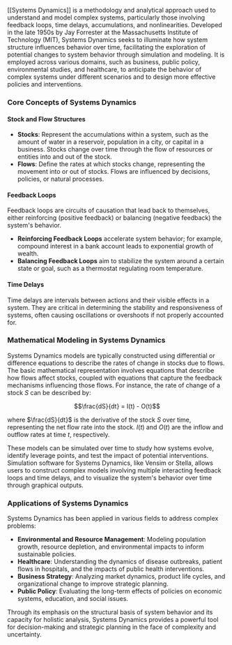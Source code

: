 [[Systems Dynamics]] is a methodology and analytical approach used to understand and model complex systems, particularly those involving feedback loops, time delays, accumulations, and nonlinearities. Developed in the late 1950s by Jay Forrester at the Massachusetts Institute of Technology (MIT), Systems Dynamics seeks to illuminate how system structure influences behavior over time, facilitating the exploration of potential changes to system behavior through simulation and modeling. It is employed across various domains, such as business, public policy, environmental studies, and healthcare, to anticipate the behavior of complex systems under different scenarios and to design more effective policies and interventions.

### Core Concepts of Systems Dynamics

#### Stock and Flow Structures
- **Stocks**: Represent the accumulations within a system, such as the amount of water in a reservoir, population in a city, or capital in a business. Stocks change over time through the flow of resources or entities into and out of the stock.
- **Flows**: Define the rates at which stocks change, representing the movement into or out of stocks. Flows are influenced by decisions, policies, or natural processes.

#### Feedback Loops
Feedback loops are circuits of causation that lead back to themselves, either reinforcing (positive feedback) or balancing (negative feedback) the system's behavior. 
- **Reinforcing Feedback Loops** accelerate system behavior; for example, compound interest in a bank account leads to exponential growth of wealth.
- **Balancing Feedback Loops** aim to stabilize the system around a certain state or goal, such as a thermostat regulating room temperature.

#### Time Delays
Time delays are intervals between actions and their visible effects in a system. They are critical in determining the stability and responsiveness of systems, often causing oscillations or overshoots if not properly accounted for.

### Mathematical Modeling in Systems Dynamics

Systems Dynamics models are typically constructed using differential or difference equations to describe the rates of change in stocks due to flows. The basic mathematical representation involves equations that describe how flows affect stocks, coupled with equations that capture the feedback mechanisms influencing those flows. For instance, the rate of change of a stock $S$ can be described by:

$$\frac{dS}{dt} = I(t) - O(t)$$

where $\frac{dS}{dt}$ is the derivative of the stock $S$ over time, representing the net flow rate into the stock. $I(t)$ and $O(t)$ are the inflow and outflow rates at time $t$, respectively. 

These models can be simulated over time to study how systems evolve, identify leverage points, and test the impact of potential interventions. Simulation software for Systems Dynamics, like Vensim or Stella, allows users to construct complex models involving multiple interacting feedback loops and time delays, and to visualize the system's behavior over time through graphical outputs.

### Applications of Systems Dynamics

Systems Dynamics has been applied in various fields to address complex problems:
- **Environmental and Resource Management**: Modeling population growth, resource depletion, and environmental impacts to inform sustainable policies.
- **Healthcare**: Understanding the dynamics of disease outbreaks, patient flows in hospitals, and the impacts of public health interventions.
- **Business Strategy**: Analyzing market dynamics, product life cycles, and organizational change to improve strategic planning.
- **Public Policy**: Evaluating the long-term effects of policies on economic systems, education, and social issues.

Through its emphasis on the structural basis of system behavior and its capacity for holistic analysis, Systems Dynamics provides a powerful tool for decision-making and strategic planning in the face of complexity and uncertainty.